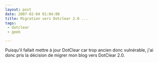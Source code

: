 ```yaml
---
layout: post
date: 2007-02-04 01:04:00
title: Migration vers Dotclear 2.0 ...
tags:
 - dotclear
 - geek

---
```


Puisqu'il fallait mettre à jour DotClear car trop ancien donc vulnérable, j'ai donc pris la décision de migrer mon blog vers DotClear 2.0.
